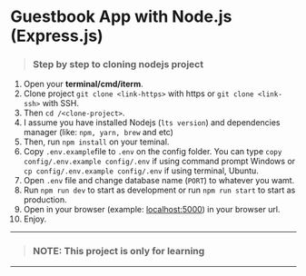 # Guestbook App with Node.js (Express.js)

> ### Step by step to cloning nodejs project

1. Open your **terminal/cmd/iterm**.
2. Clone project `git clone <link-https>` with https or `git clone <link-ssh>` with SSH.
3. Then `cd /<clone-project>`.
4. I assume you have installed Nodejs (`lts version`) and dependencies manager (like: `npm, yarn, brew` and etc)
5. Then, run `npm install` on your teminal.
6. Copy `.env.example`file to `.env` on the config folder. You can type `copy config/.env.example config/.env` if using command prompt Windows or `cp config/.env.example config/.env` if using terminal, Ubuntu.
7. Open `.env` file and change database name (`PORT`) to whatever you wamt.
8. Run `npm run dev` to start as development or run `npm run start` to start as production.
9. Open in your browser (example: [localhost:5000](https://localhost:5000)) in your browser url.
10. Enjoy.

---

> ### NOTE: This project is only for learning

---
